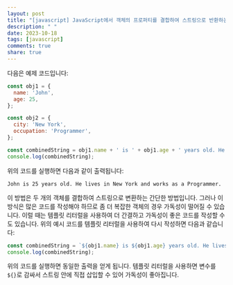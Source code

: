 ```yaml
---
layout: post
title: "[javascript] JavaScript에서 객체의 프로퍼티를 결합하여 스트링으로 반환하는 방법에 대해 알려주세요."
description: " "
date: 2023-10-18
tags: [javascript]
comments: true
share: true
---
```


다음은 예제 코드입니다:

```javascript
const obj1 = {
  name: 'John',
  age: 25,
};

const obj2 = {
  city: 'New York',
  occupation: 'Programmer',
};

const combinedString = obj1.name + ' is ' + obj1.age + ' years old. He lives in ' + obj2.city + ' and works as a ' + obj2.occupation + '.';
console.log(combinedString);
```

위의 코드를 실행하면 다음과 같이 출력됩니다:

```
John is 25 years old. He lives in New York and works as a Programmer.
```

이 방법은 두 개의 객체를 결합하여 스트링으로 변환하는 간단한 방법입니다. 그러나 이 방식은 많은 코드를 작성해야 하므로 좀 더 복잡한 객체의 경우 가독성이 떨어질 수 있습니다. 이럴 때는 템플릿 리터럴을 사용하여 더 간결하고 가독성이 좋은 코드를 작성할 수도 있습니다. 위의 예시 코드를 템플릿 리터럴을 사용하여 다시 작성하면 다음과 같습니다:

```javascript
const combinedString = `${obj1.name} is ${obj1.age} years old. He lives in ${obj2.city} and works as a ${obj2.occupation}.`;
console.log(combinedString);
```

위의 코드를 실행하면 동일한 출력을 얻게 됩니다. 템플릿 리터럴을 사용하면 변수를 `${}`로 감싸서 스트링 안에 직접 삽입할 수 있어 가독성이 좋아집니다.